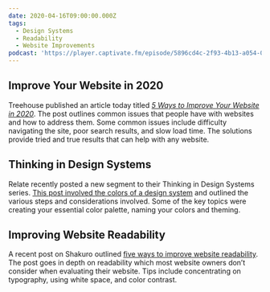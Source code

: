 ```yaml
---
date: 2020-04-16T09:00:00.000Z
tags:
  - Design Systems
  - Readability
  - Website Improvements
podcast: 'https://player.captivate.fm/episode/5896cd4c-2f93-4b13-a054-0a5d8b43b9a8'
---
```


## Improve Your Website in 2020

Treehouse published an article today titled _[5 Ways to Improve Your Website in 2020](https://blog.teamtreehouse.com/5-ways-to-improve-your-website-in-2020)_. The post outlines common issues that people have with websites and how to address them. Some common issues include difficulty navigating the site, poor search results, and slow load time. The solutions provide tried and true results that can help with any website.

## Thinking in Design Systems

Relate recently posted a new segment to their Thinking in Design Systems series. [This post involved the colors of a design system](https://medium.com/relate/thinking-in-design-systems-colors-6af13af1c07a) and outlined the various steps and considerations involved. Some of the key topics were creating your essential color palette, naming your colors and theming.

## Improving Website Readability

A recent post on Shakuro outlined [five ways to improve website readability](https://shakuro.com/blog/crystal-clear-5-ways-to-improve-website-readability/). The post goes in depth on readability which most website owners don’t consider when evaluating their website. Tips include concentrating on typography, using white space, and color contrast.
